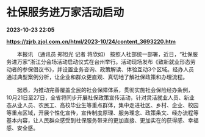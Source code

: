 # 社保服务进万家活动启动

**2023-10-23 22:05**

**https://zjrb.zjol.com.cn/html/2023-10/24/content_3693220.htm**

　　本报讯 （通讯员 郑旭光 记者 蒋欣如） 按照人社部统一部署，近日，“社保服务进万家”浙江分会场活动启动仪式在台州举行。活动现场发布《致新就业形态劳动者的参保倡议书》，并设置业务咨询、政策解读、体验互动3个区域。经办人员通过典型案例分析，让企业和群众更直观、真切地了解社保政策和办理流程。

　　据悉，为推动完善覆盖全民的社会保障体系，贯彻实施社会保险经办条例，10月21日至27日，全省将同步开展社保政策宣传活动，针对灵活就业人员、新业态从业人员、农民工、高校毕业生等重点群体，集中走进社区、乡村、企业、校园等重点区域，开展个性化宣传，宣传制度原理、服务理念、政策条文、经办流程等基本内容，让人民群众感受到社保服务带来的更加直接、更加实在的获得感、幸福感、安全感。